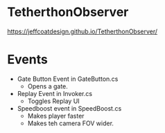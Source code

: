 # TetherthonObserver
https://jeffcoatdesign.github.io/TetherthonObserver/
# Events
+ Gate Button Event in GateButton.cs
  + Opens a gate.
+ Replay Event in Invoker.cs
  + Toggles Replay UI
+ Speedboost event in SpeedBoost.cs
  + Makes player faster
  + Makes teh camera FOV wider.
